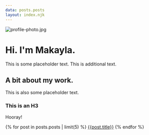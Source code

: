 ```yaml
---
data: posts.posts
layout: index.njk
---
```


![profile-photo.jpg](/assets/profile-photo.png)

# Hi. I'm Makayla.

This is some placeholder text. This is additional text.

## A bit about my work.

This is also some placeholder text.

### This is an H3

Hooray!

{% for post in posts.posts | limit(5) %}
[{{post.title}}](/blog/{{post.path}})
{% endfor %}